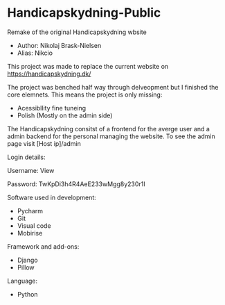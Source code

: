 # Handicapskydning-Public
Remake of the original Handicapskydning wbsite
* Author: Nikolaj Brask-Nielsen
* Alias: Nikcio

This project was made to replace the current website on https://handicapskydning.dk/

The project was benched half way through delveopment but I finished the core elemnets. This means the project is only missing:

* Acessibllity fine tuneing
* Polish (Mostly on the admin side)

The Handicapskydning consitst of a frontend for the averge user and a admin backend for the personal managing the website.
To see the admin page visit [Host ip]/admin

Login details:

Username: View

Password: TwKpDi3h4R4AeE233wMgg8y230r1I

Software used in development:

* Pycharm
* Git
* Visual code
* Mobirise

Framework and add-ons:

* Django
* Pillow

Language:

* Python
